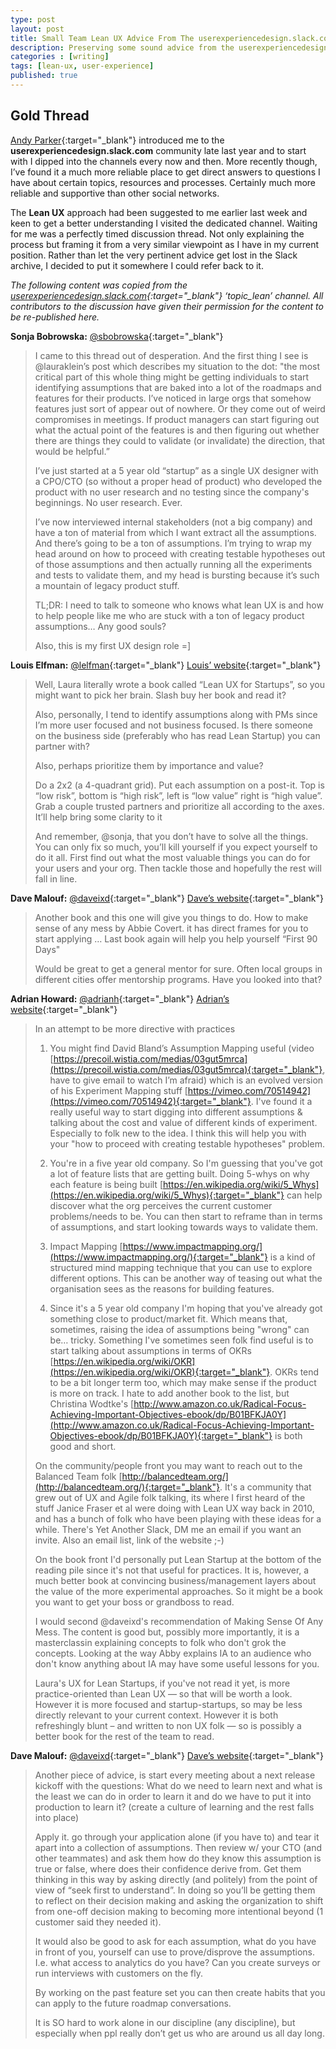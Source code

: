 ```yaml
---
type: post
layout: post
title: Small Team Lean UX Advice From The userexperiencedesign.slack.com Community
description: Preserving some sound advice from the userexperiencedesign.slack.com community on small team Lean UX in a mature company with little/no previous user research.
categories : [writing]
tags: [lean-ux, user-experience]
published: true
---
```


## Gold Thread

[Andy Parker](http://werafk.com/){:target="_blank"} introduced me to the **userexperiencedesign.slack.com** community late last year and to start with I dipped into the channels every now and then. More recently though, I’ve found it a much more reliable place to get direct answers to questions I have about certain topics, resources and processes. Certainly much more reliable and supportive than other social networks.

The **Lean UX** approach had been suggested to me earlier last week and keen to get a better understanding I visited the dedicated channel. Waiting for me was a perfectly timed discussion thread. Not only explaining the process but framing it from a very similar viewpoint as I have in my current position. Rather than let the very pertinent advice get lost in the Slack archive, I decided to put it somewhere I could refer back to it.

*The following content was copied from the [userexperiencedesign.slack.com](https://userexperiencedesign.slack.com/){:target="_blank"} ‘topic_lean’ channel. All contributors to the discussion have given their permission for the content to be re-published here.*

**Sonja Bobrowska:** [@sbobrowska](https://twitter.com/sbobrowska){:target="_blank"}

> I came to this thread out of desperation. And the first thing I see is @lauraklein’s post which describes my situation to the dot: "the most critical part of this whole thing might be getting individuals to start identifying assumptions that are baked into a lot of the roadmaps and features for their products. I’ve noticed in large orgs that somehow features just sort of appear out of nowhere. Or they come out of weird compromises in meetings. If product managers can start figuring out what the actual point of the features is and then figuring out whether there are things they could to validate (or invalidate) the direction, that would be helpful.”
>
> I’ve just started at a 5 year old “startup” as a single UX designer with a CPO/CTO (so without a proper head of product) who developed the product with no user research and no testing since the company's beginnings. No user research. Ever.
>
> I’ve now interviewed internal stakeholders (not a big company) and have a ton of material from which I want extract all the assumptions. And there’s going to be a ton of assumptions. I’m trying to wrap my head around on how to proceed with creating testable hypotheses out of those assumptions and then actually running all the experiments and tests to validate them, and my head is bursting because it’s such a mountain of legacy product stuff.
>
> TL;DR: I need to talk to someone who knows what lean UX is and how to help people like me who are stuck with a ton of legacy product assumptions… Any good souls?
>
> Also, this is my first UX design role =]

**Louis Elfman:** [@lelfman](https://twitter.com/lelfman){:target="_blank"} [Louis’ website](http://louiselfman.com/){:target="_blank"}

> Well, Laura literally wrote a book called “Lean UX for Startups”, so you might want to pick her brain. Slash buy her book and read it?
>
> Also, personally, I tend to identify assumptions along with PMs since I’m more user focused and not business focused. Is there someone on the business side (preferably who has read Lean Startup) you can partner with?
>
> Also, perhaps prioritize them by importance and value?
>
> Do a 2x2 (a 4-quadrant grid). Put each assumption on a post-it. Top is “low risk”, bottom is “high risk”, left is “low value” right is “high value”. Grab a couple trusted partners and prioritize all according to the axes. It’ll help bring some clarity to it
>
> And remember, @sonja, that you don’t have to solve all the things. You can only fix so much, you’ll kill yourself if you expect yourself to do it all. First find out what the most valuable things you can do for your users and your org. Then tackle those and hopefully the rest will fall in line.

**Dave Malouf:** [@daveixd](https://twitter.com/daveixd){:target="_blank"} [Dave’s website](http://davemalouf.com/){:target="_blank"}

> Another book and this one will give you things to do. How to make sense of any mess by Abbie Covert. it has direct frames for you to start applying … Last book again will help you help yourself “First 90 Days"
>
> Would be great to get a general mentor for sure. Often local groups in different cities offer mentorship programs. Have you looked into that?

**Adrian Howard:** [@adrianh](https://twitter.com/adrianh){:target="_blank"} [Adrian’s website](http://quietstars.com/){:target="_blank"}

> In an attempt to be more directive with practices
>
> 1) You might find David Bland’s Assumption Mapping useful (video [https://precoil.wistia.com/medias/03gut5mrca](https://precoil.wistia.com/medias/03gut5mrca){:target="_blank"}, have to give email to watch I’m afraid) which is an evolved version of his Experiment Mapping stuff [https://vimeo.com/70514942](https://vimeo.com/70514942){:target="_blank"}. I've found it a  really useful way to start digging into different assumptions & talking about the cost and value of different kinds of experiment. Especially to folk new to the idea. I think this will help you with your "how to proceed with creating testable hypotheses" problem.
>
> 2) You're in a five year old company. So I'm guessing that you've got a lot of feature lists that are getting built. Doing 5-whys on why each feature is being built [https://en.wikipedia.org/wiki/5_Whys](https://en.wikipedia.org/wiki/5_Whys){:target="_blank"} can help discover what the org perceives the current customer problems/needs to be. You can then start to reframe than in terms of assumptions, and start looking towards ways to validate them.
>
> 3) Impact Mapping [https://www.impactmapping.org/](https://www.impactmapping.org/){:target="_blank"} is a kind of structured mind mapping technique that you can use to explore different options. This can be another way of teasing out what the organisation sees as the reasons for building features.
>
> 4) Since it's a 5 year old company I'm hoping that you've already got something close to product/market fit. Which means that, sometimes, raising the idea of assumptions being "wrong" can be… tricky. Something I've sometimes seen folk find useful is to start talking about assumptions in terms of OKRs [https://en.wikipedia.org/wiki/OKR](https://en.wikipedia.org/wiki/OKR){:target="_blank"}. OKRs tend to be a bit longer term too, which may make sense if the product is more on track. I hate to add another book to the list, but Christina Wodtke's [http://www.amazon.co.uk/Radical-Focus-Achieving-Important-Objectives-ebook/dp/B01BFKJA0Y](http://www.amazon.co.uk/Radical-Focus-Achieving-Important-Objectives-ebook/dp/B01BFKJA0Y){:target="_blank"} is both good and short.
>
> On the community/people front you may want to reach out to the Balanced Team folk [http://balancedteam.org/](http://balancedteam.org/){:target="_blank"}. It's a community that grew out of UX and Agile folk talking, its where I first heard of the stuff Janice Fraser et al were doing with Lean UX way back in 2010, and has a bunch of folk who have been playing with these ideas for a while. There's Yet Another Slack, DM me an email if you want an invite. Also an email list, link of the website ;-)
>
> On the book front I'd ​personally put Lean Startup at the bottom of the reading pile since it's not that useful for practices. It is, however, a much better book at convincing business/management layers about the value of the more experimental approaches. So it might be a book you want to get your boss or grandboss to read.
>
> I would second @daveixd's recommendation of Making Sense Of Any Mess. The content is good but, possibly more importantly, it is a ​masterclass​ in explaining concepts to folk who don't grok the concepts. Looking at the way Abby explains IA to an audience who don't know anything about IA may have some useful lessons for you.
>
> Laura's UX for Lean Startups, if you've not read it yet, is more practice-oriented than Lean UX — so that will be worth a look. However it is more focused and startup-startups, so may be less directly relevant to your current context. However it is both refreshingly blunt – and written to non UX folk — so is possibly a better book for the rest of the team to read.

**Dave Malouf:** [@daveixd](https://twitter.com/daveixd){:target="_blank"} [Dave’s website](http://davemalouf.com/){:target="_blank"}

> Another piece of advice, is start every meeting about a next release kickoff with the questions: What do we need to learn next and what is the least we can do in order to learn it and do we have to put it into production to learn it? (create a culture of learning and the rest falls into place)
>
> Apply it. go through your application alone (if you have to) and tear it apart into a collection of assumptions. Then review w/ your CTO (and other teammates) and ask them how do they know this assumption is true or false, where does their confidence derive from. Get them thinking in this way by asking directly (and politely) from the point of view of “seek first to understand”. In doing so you’ll be getting them to reflect on their decision making and asking the organization to shift from one-off decision making to becoming more intentional beyond (1 customer said they needed it).
>
> It would also be good to ask for each assumption, what do you have in front of you, yourself can use to prove/disprove the assumptions. I.e. what access to analytics do you have? Can you create surveys or run interviews with customers on the fly.
>
> By working on the past feature set you can then create habits that you can apply to the future roadmap conversations.
>
> It is SO hard to work alone in our discipline (any discipline), but especially when ppl really don’t get us who are around us all day long.
